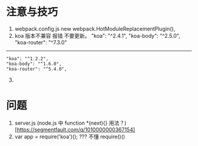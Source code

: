 # 注意与技巧
1.    webpack.config.js     new webpack.HotModuleReplacementPlugin(),
2. koa 版本不兼容 报错 不要更新。
    "koa": "^2.4.1",
    "koa-body": "^2.5.0",
    "koa-router": "^7.3.0"
--------------------------
    "koa": "^1.2.2",
    "koa-body": "^1.6.0",
    "koa-router": "^5.4.0",
3.


# 问题
1. server.js   (node.js 中 function *(next){} 用法？)[https://segmentfault.com/q/1010000000367154]
2. var app = require('koa')();      ??? 不懂 require()()

